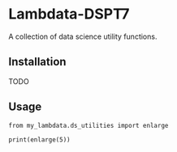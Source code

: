# Lambdata-DSPT7
A collection of data science utility functions.

## Installation

TODO

## Usage

```
from my_lambdata.ds_utilities import enlarge

print(enlarge(5))
```
